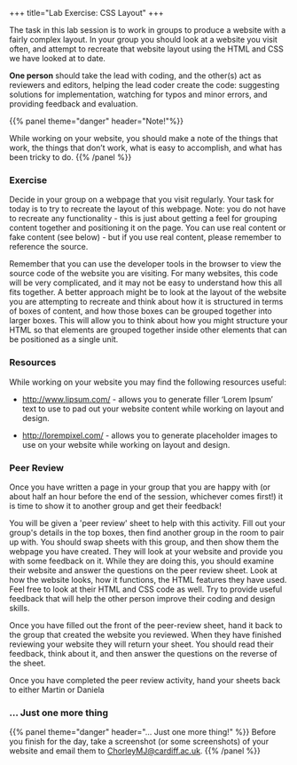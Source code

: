 +++
title="Lab Exercise: CSS Layout"
+++

The task in this lab session is to work in groups to produce a website with a fairly complex layout. In your group you should look at a website you visit often, and attempt to recreate that website layout using the HTML and CSS we have looked at to date.

**One person** should take the lead with coding, and the other(s) act as reviewers and editors, helping the lead coder create the code: suggesting solutions for implementation, watching for typos and minor errors, and providing feedback and evaluation.

{{% panel theme="danger"  header="Note!"%}}

While working on your website, you should make a note of the things that work, the things that don’t work, what is easy to accomplish, and what has been tricky to do.
{{% /panel %}}

### Exercise

Decide in your group on a webpage that you visit regularly. Your task for today is to try to recreate the layout of this webpage. Note: you do not have to recreate any functionality - this is just about getting a feel for grouping content together and positioning it on the page. You can use real content or fake content (see below) - but if you use real content, please remember to reference the source.

Remember that you can use the developer tools in the browser to view the source code of the website you are visiting. For many websites, this code will be very complicated, and it may not be easy to understand how this all fits together. A better approach might be to look at the layout of the website you are attempting to recreate and think about how it is structured in terms of boxes of content, and how those boxes can be grouped together into larger boxes. This will allow you to think about how you might structure your HTML so that elements are grouped together inside other elements that can be positioned as a single unit.

### Resources

While working on your website you may find the following resources useful:

-   http://www.lipsum.com/ - allows you to generate filler ‘Lorem Ipsum’ text to use to pad out your website content while working on layout and design.

-   http://lorempixel.com/ - allows you to generate placeholder images to use on your website while working on layout and design.

### Peer Review

Once you have written a page in your group that you are happy with (or about half an hour before the end of the session, whichever comes first!) it is time to show it to another group and get their feedback!

You will be given a 'peer review' sheet to help with this activity. Fill out your group's details in the top boxes, then find another group in the room to pair up with. You should swap sheets with this group, and then show them the webpage you have created. They will look at your website and provide you with some feedback on it. While they are doing this, you should examine their website and answer the questions on the peer review sheet. Look at how the website looks, how it functions, the HTML features they have used. Feel free to look at their HTML and CSS code as well. Try to provide useful feedback that will help the other person improve their coding and design skills.

Once you have filled out the front of the peer-review sheet, hand it back to the group that created the website you reviewed. When they have finished reviewing your website they will return your sheet. You should read their feedback, think about it, and then answer the questions on the reverse of the sheet.

Once you have completed the peer review activity, hand your sheets back to either Martin or Daniela

### ... Just one more thing

{{% panel theme="danger" header="... Just one more thing!" %}}
Before you finish for the day, take a screenshot (or some screenshots) of your website and email them to ChorleyMJ@cardiff.ac.uk.
{{%  /panel %}}
